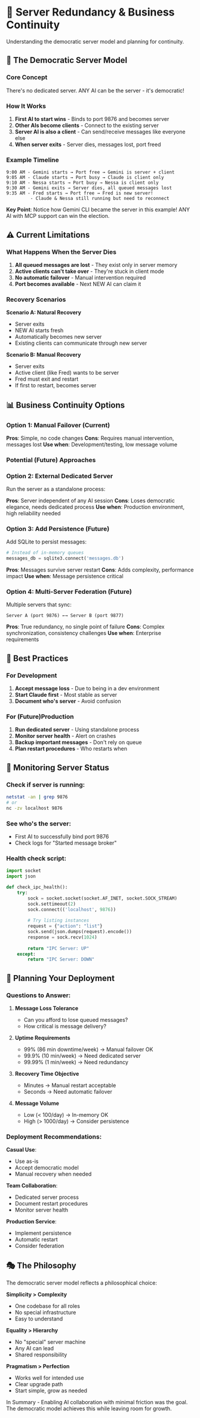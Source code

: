 # 🔄 Server Redundancy & Business Continuity

Understanding the democratic server model and planning for continuity.

## 🎯 The Democratic Server Model

### Core Concept
There's no dedicated server. ANY AI can be the server - it's democratic!

### How It Works
1. **First AI to start wins** - Binds to port 9876 and becomes server
2. **Other AIs become clients** - Connect to the existing server
3. **Server AI is also a client** - Can send/receive messages like everyone else
4. **When server exits** - Server dies, messages lost, port freed

### Example Timeline
```
9:00 AM - Gemini starts → Port free → Gemini is server + client
9:05 AM - Claude starts → Port busy → Claude is client only
9:10 AM - Nessa starts → Port busy → Nessa is client only
9:30 AM - Gemini exits → Server dies, all queued messages lost
9:35 AM - Fred starts → Port free → Fred is new server!
         - Claude & Nessa still running but need to reconnect
```

**Key Point**: Notice how Gemini CLI became the server in this example! ANY AI with MCP support can win the election.

## ⚠️ Current Limitations

### What Happens When the Server Dies

1. **All queued messages are lost** - They exist only in server memory
2. **Active clients can't take over** - They're stuck in client mode
3. **No automatic failover** - Manual intervention required
4. **Port becomes available** - Next NEW AI can claim it

### Recovery Scenarios

**Scenario A: Natural Recovery**
- Server exits
- NEW AI starts fresh
- Automatically becomes new server
- Existing clients can communicate through new server

**Scenario B: Manual Recovery**
- Server exits
- Active client (like Fred) wants to be server
- Fred must exit and restart
- If first to restart, becomes server

## 📊 Business Continuity Options

### Option 1: Manual Failover (Current)
**Pros**: Simple, no code changes
**Cons**: Requires manual intervention, messages lost
**Use when**: Development/testing, low message volume

### Potential **(Future)** Approaches

### Option 2: External Dedicated Server
Run the server as a standalone process:

**Pros**: Server independent of any AI session
**Cons**: Loses democratic elegance, needs dedicated process
**Use when**: Production environment, high reliability needed

### Option 3: Add Persistence (Future)
Add SQLite to persist messages:
```python
# Instead of in-memory queues
messages_db = sqlite3.connect('messages.db')
```
**Pros**: Messages survive server restart
**Cons**: Adds complexity, performance impact
**Use when**: Message persistence critical

### Option 4: Multi-Server Federation (Future)
Multiple servers that sync:
```
Server A (port 9876) ←→ Server B (port 9877)
```
**Pros**: True redundancy, no single point of failure
**Cons**: Complex synchronization, consistency challenges
**Use when**: Enterprise requirements

## 🚀 Best Practices

### For Development
1. **Accept message loss** - Due to being in a dev environment
2. **Start Claude first** - Most stable as server
3. **Document who's server** - Avoid confusion

### For (Future)Production
1. **Run dedicated server** - Using standalone process
2. **Monitor server health** - Alert on crashes
3. **Backup important messages** - Don't rely on queue
4. **Plan restart procedures** - Who restarts when



## 🔧 Monitoring Server Status

### Check if server is running:
```bash
netstat -an | grep 9876
# or
nc -zv localhost 9876
```

### See who's the server:
- First AI to successfully bind port 9876
- Check logs for "Started message broker"

### Health check script:
```python
import socket
import json

def check_ipc_health():
    try:
        sock = socket.socket(socket.AF_INET, socket.SOCK_STREAM)
        sock.settimeout(2)
        sock.connect(('localhost', 9876))
        
        # Try listing instances
        request = {"action": "list"}
        sock.send(json.dumps(request).encode())
        response = sock.recv(1024)
        
        return "IPC Server: UP"
    except:
        return "IPC Server: DOWN"
```

## 📝 Planning Your Deployment

### Questions to Answer:

1. **Message Loss Tolerance**
   - Can you afford to lose queued messages?
   - How critical is message delivery?

2. **Uptime Requirements**
   - 99% (86 min downtime/week) → Manual failover OK
   - 99.9% (10 min/week) → Need dedicated server
   - 99.99% (1 min/week) → Need redundancy

3. **Recovery Time Objective**
   - Minutes → Manual restart acceptable
   - Seconds → Need automatic failover

4. **Message Volume**
   - Low (< 100/day) → In-memory OK
   - High (> 1000/day) → Consider persistence

### Deployment Recommendations:

**Casual Use**: 
- Use as-is
- Accept democratic model
- Manual recovery when needed

**Team Collaboration**:
- Dedicated server process
- Document restart procedures
- Monitor server health

**Production Service**:
- Implement persistence
- Automatic restart
- Consider federation

## 🎭 The Philosophy

The democratic server model reflects a philosophical choice:

**Simplicity > Complexity**
- One codebase for all roles
- No special infrastructure
- Easy to understand

**Equality > Hierarchy**
- No "special" server machine
- Any AI can lead
- Shared responsibility

**Pragmatism > Perfection**
- Works well for intended use
- Clear upgrade path
- Start simple, grow as needed

In Summary - Enabling AI collaboration with minimal friction was the goal. The democratic model achieves this while leaving room for growth.